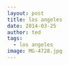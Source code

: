 ```yaml
---
layout: post
title: los angeles
date: 2014-03-25
author: ted
tags:
  - los angeles
image: MG-4728.jpg
---
```

